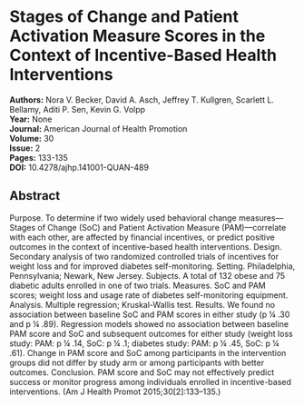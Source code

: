 # Stages of Change and Patient Activation Measure Scores in the Context of Incentive-Based Health Interventions

**Authors:** Nora V. Becker, David A. Asch, Jeffrey T. Kullgren, Scarlett L. Bellamy, Aditi P. Sen, Kevin G. Volpp  
**Year:** None  
**Journal:** American Journal of Health Promotion  
**Volume:** 30  
**Issue:** 2  
**Pages:** 133-135  
**DOI:** 10.4278/ajhp.141001-QUAN-489  

## Abstract
Purpose. To determine if two widely used behavioral change measures—Stages of Change (SoC) and Patient Activation Measure (PAM)—correlate with each other, are affected by financial incentives, or predict positive outcomes in the context of incentive-based health interventions. Design. Secondary analysis of two randomized controlled trials of incentives for weight loss and for improved diabetes self-monitoring. Setting. Philadelphia, Pennsylvania; Newark, New Jersey. Subjects. A total of 132 obese and 75 diabetic adults enrolled in one of two trials. Measures. SoC and PAM scores; weight loss and usage rate of diabetes self-monitoring equipment. Analysis. Multiple regression; Kruskal-Wallis test.
Results. We found no association between baseline SoC and PAM scores in either study (p ¼ .30 and p ¼ .89). Regression models showed no association between baseline PAM score and SoC and subsequent outcomes for either study (weight loss study: PAM: p ¼ .14, SoC: p ¼ .1; diabetes study: PAM: p ¼ .45, SoC: p ¼ .61). Change in PAM score and SoC among participants in the intervention groups did not differ by study arm or among participants with better outcomes.
Conclusion. PAM score and SoC may not effectively predict success or monitor progress among individuals enrolled in incentive-based interventions. (Am J Health Promot 2015;30[2]:133–135.)

